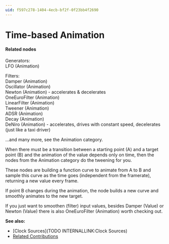 ```yaml
---
uid: f597c278-1404-4ecb-bf2f-0f23bb4f2690
---
```


# Time-based Animation


#### Related nodes
Generators:  
<span class="node">LFO (Animation)</span>  

Filters:  
<span class="node">Damper (Animation)</span>  
<span class="node">Oscillator (Animation)</span>  
<span class="node">Newton (Animation)</span> - accelerates & decelerates  
<span class="node">OneEuroFilter (Animation)</span>  
<span class="node">LinearFilter (Animation)</span>  
<span class="node">Tweener (Animation)</span>  
<span class="node">ADSR (Animation)</span>  
<span class="node">Decay (Animation)</span>  
<span class="node">DeNiro (Animation)</span> - accelerates, drives with constant speed, decelerates (just like a taxi driver)  

...and many more, see the Animation category.  


When there must be a transition between a starting point (A) and a target point (B) and the animation of the value depends only on time, then the nodes from the Animation category do the tweening for you.  

These nodes are building a function curve to animate from A to B and sample this curve as the time goes (independent from the framerate), returning a new value every frame.  

If point B changes during the animation, the node builds a new curve and smoothly animates to the new target.  

If you just want to smoothen (filter) input values, besides <span class="node">Damper (Value)</span> or <span class="node">Newton (Value)</span> there is also <span class="node">OneEuroFilter (Animation)</span> worth checking out.  

**See also:**  
* [Clock Sources](TODO INTERNALLINK:Clock Sources)  
* <a href="https://vvvv.org/contributions/1353+1351+2439+1352+7934+2438+1354+1355/3311+3812+2492" class="extURL" target="_blank">Related Contributions</a>  




